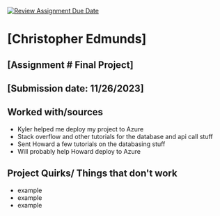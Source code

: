 [![Review Assignment Due Date](https://classroom.github.com/assets/deadline-readme-button-24ddc0f5d75046c5622901739e7c5dd533143b0c8e959d652212380cedb1ea36.svg)](https://classroom.github.com/a/SHHB_kJA)
# [Christopher Edmunds]
## [Assignment # Final Project]
## [Submission date: 11/26/2023]
## Worked with/sources 
* Kyler helped me deploy my project to Azure
* Stack overflow and other tutorials for the database and api call stuff
* Sent Howard a few tutorials on the databasing stuff
* Will probably help Howard deploy to Azure
## Project Quirks/ Things that don't work
* example
* example
* example
